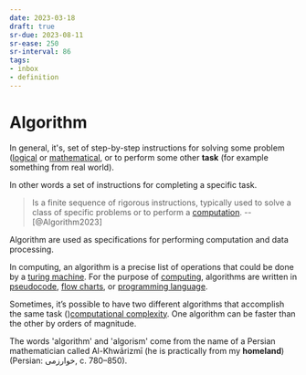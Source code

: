 ```yaml
---
date: 2023-03-18
draft: true
sr-due: 2023-08-11
sr-ease: 250
sr-interval: 86
tags:
- inbox
- definition
---
```


# Algorithm

In general, it's, set of step-by-step instructions for solving some problem
([logical](./logic.md) or [mathematical](./mathematics.md), or
to perform some other **task** (for example something from real world).

In other words a set of instructions for completing a specific task.

> Is a finite sequence of rigorous instructions, typically used to solve a class
> of specific problems or to perform a [computation](./computation.md). --
> [@Algorithm2023]

Algorithm are used as specifications for performing computation and data
processing.

In computing, an algorithm is a precise list of operations that could be done by
a [turing machine](./turing%20machine.md). For the purpose of
[computing](./computation.md), algorithms are written in
[pseudocode](./pseudocode.md), [flow charts](./flowchart.md), or
[programming language](./programming%20language.md).

Sometimes, it’s possible to have two different algorithms that accomplish the
same task ()[computational complexity](./computational%20complexity.md). One algorithm can be
faster than the other by orders of magnitude.

The words 'algorithm' and 'algorism' come from the name of a Persian
mathematician called Al-Khwārizmī (he is practically from my **homeland**)
(Persian: خوارزمی, c. 780–850).